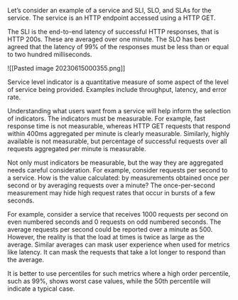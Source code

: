 
Let’s consider an example of a service and SLI, SLO, and SLAs for the service. The service is an HTTP endpoint accessed using a HTTP GET.

The SLI is the end-to-end latency of successful HTTP responses, that is HTTP 200s. These are averaged over one minute. The SLO has been agreed that the latency of 99% of the responses must be less than or equal to two hundred milliseconds.

![[Pasted image 20230615000355.png]]

Service level indicator is a quantitative measure of some aspect of the level of service being provided. Examples include throughput, latency, and error rate.

Understanding what users want from a service will help inform the selection of indicators. The indicators must be measurable. For example, fast response time is not measurable, whereas HTTP GET requests that respond within 400ms aggregated per minute is clearly measurable. Similarly, highly available is not measurable, but percentage of successful requests over all requests aggregated per minute is measurable.

Not only must indicators be measurable, but the way they are aggregated needs careful consideration. For example, consider requests per second to a service. How is the value calculated: by measurements obtained once per second or by averaging requests over a minute? The once-per-second measurement may hide high request rates that occur in bursts of a few seconds.

For example, consider a service that receives 1000 requests per second on even numbered seconds and 0 requests on odd numbered seconds. The average requests per second could be reported over a minute as 500. However, the reality is that the load at times is twice as large as the average. Similar averages can mask user experience when used for metrics like latency. It can mask the requests that take a lot
longer to respond than the average.

It is better to use percentiles for such metrics where a high order percentile, such as 99%, shows worst case values, while the 50th percentile will indicate a typical case.